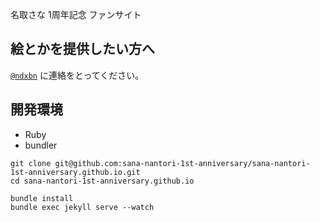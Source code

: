 名取さな 1周年記念 ファンサイト

## 絵とかを提供したい方へ

[`@ndxbn`](https://twitter.com/ndxbn) に連絡をとってください。

## 開発環境

- Ruby
- bundler

```
git clone git@github.com:sana-nantori-1st-anniversary/sana-nantori-1st-anniversary.github.io.git
cd sana-nantori-1st-anniversary.github.io

bundle install
bundle exec jekyll serve --watch
```
